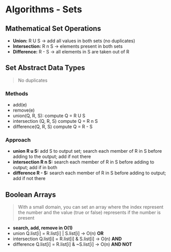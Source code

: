 # Algorithms - Sets

## Mathematical Set Operations

- **Union:** R U S -> add all values in both sets (no duplicates)
- **Intersection:** R n S -> elements present in both sets
- **Difference:** R - S -> all elements in S are taken out of R

## Set Abstract Data Types

> No duplicates

### Methods

- add(e)
- remove(e)
- union(Q, R, S): compute Q = R U S
- intersection (Q, R, S) compute Q = R n S
- difference(Q, R, S) compute Q = R - S

### Approach

- **union R u S:** add S to output set; search each member of R in S before adding to the output; add if not there
- **intersection R n S:** search each member of R in S before adding to output; add if in both
- **difference R - S:** search each member of R in S before adding to output; add if not there

## Boolean Arrays

> With a small domain, you can set an array where the index represent the number and the value (true or false) represents if the number is present

- **search, add, remove in O(1)**
- union Q.list[i] = R.list[i] | S.list[i] -> O(n) **OR**
- intersection Q.list[i] = R.list[i] & S.list[i] -> O(n) **AND**
- difference Q.list[i] = R.list[i] & ~S.list[i] -> O(n) **AND NOT**
